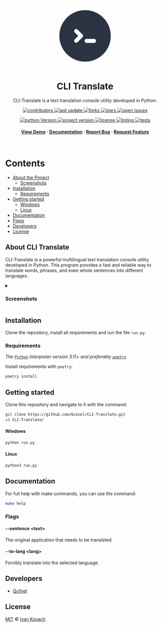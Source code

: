 <div align="center">
  <img src=".github/assets/logo.png" alt="logo" width="200px" height="auto" />
  <h1>CLI Translate</h1>

  <p>CLI-Translate is a text translation console utility developed in Python.</p>

<!-- Badges -->
<p>
  <a href="https://github.com/Qu1nel/CLI-Translate/graphs/contributors">
    <img src="https://img.shields.io/github/contributors/Qu1nel/CLI-Translate" alt="contributors" />
  </a>
  <a href="https://github.com/Qu1nel/CLI-Translate/commits/main">
    <img src="https://img.shields.io/github/last-commit/Qu1nel/CLI-Translate" alt="last update" />
  </a>
  <a href="https://github.com/Qu1nel/CLI-Translate/network/members">
    <img src="https://img.shields.io/github/forks/Qu1nel/CLI-Translate" alt="forks" />
  </a>
  <a href="https://github.com/Qu1nel/CLI-Translate/stargazers">
    <img src="https://img.shields.io/github/stars/Qu1nel/CLI-Translate" alt="stars" />
  </a>
  <a href="https://github.com/Qu1nel/CLI-Translate/issues/">
    <img src="https://img.shields.io/github/issues/Qu1nel/CLI-Translate" alt="open issues" />
  </a>
</p>

<p>
  <a href="https://www.python.org/downloads/release/python-3110/" >
    <img src="https://img.shields.io/badge/Python-3.11%2B-blueviolet" alt="python Version" />
  <a>
  <a href="https://github.com/Qu1nel/CLI-Translate/releases/">
    <img src="https://img.shields.io/github/v/release/Qu1nel/CLI-Translate" alt="project version" />
  <a>
  <a href="https://github.com/Qu1nel/CLI-Translate/blob/main/LICENSE">
    <img src="https://img.shields.io/github/license/Qu1nel/CLI-Translate?color=g" alt="license" />
  </a>
  <a href="">
    <img src="https://img.shields.io/github/actions/workflow/status/Qu1nel/CLI-Translate/python_linting.yml?label=Linting" alt="linting" />
  </a>
  <a href="">
    <img src="https://img.shields.io/github/actions/workflow/status/Qu1nel/CLI-Translate/python_tests.yml?label=Tests" alt="tests" />
  </a>
</p>

<h4>
  <a href="#view-demo">View Demo</a>
  <span> · </span>
  <a href="#documentation">Documentation</a>
  <span> · </span>
  <a href="https://github.com/Qu1nel/CLI-Translate/issues/">Report Bug</a>
  <span> · </span>
  <a href="https://github.com/Qu1nel/CLI-Translate/issues/">Request Feature</a>
</h4>
</div>

<br />

<!-- Table of Contents -->

# Contents

- [About the Project](#about-cli-translate)
  - [Screenshots](#screenshots)
- [Installation](#installation)
  - [Requirements](#requirements)
- [Getting started](#getting-started)
  - [Windows](#windows)
  - [Linux](#linux)
- [Documentation](#documentation)
- [Flags](#flags)
- [Developers](#developers)
- [License](#license)

## About CLI Translate

CLI-Translate is a powerful multilingual text translation console utility developed in Python. This program provides a fast and reliable way to translate words, phrases, and even whole sentences into different languages.

<details>
  <summary><h3 id="screenshots">Screenshots</h3></summary>
  <div align="center">
    <img src=".github/assets/preview1.png" width=580px>
    <img src=".github/assets/preview2.png" width=580px>
  </div>
</details>

## Installation

Clone the repository, install all requirements and run the file `run.py`.

### Requirements

_The [`Python`](https://www.python.org/downloads/) interpreter version 3.11+ and preferably [`poetry`](https://python-poetry.org/)_

Install requirements with `poetry`:

```bash
poetry install
```

## Getting started

Clone this repository and navigate to it with the command:

```bash
git clone https://github.com/Qu1nel/CLI-Translate.git
cd CLI-Translate/
```

#### Windows

```powershell
python run.py
```

#### Linux

```bash
python3 run.py
```

## Documentation

For full help with make commands, you can use the command:

```bash
make help
```

### Flags

#### --sentence \<text\>

The original application that needs to be translated.

#### --to-lang \<lang\>

Forcibly translate into the selected language.

## Developers

- [Qu1nel](https://github.com/Qu1nel)

## License

[MIT](./LICENSE) © [Ivan Kovach](https://github.com/Qu1nel/)
